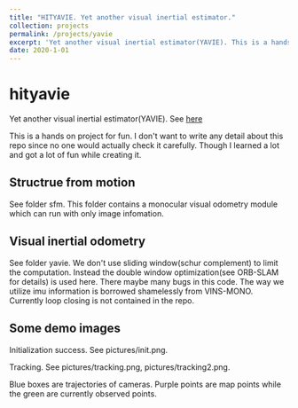 ```yaml
---
title: "HITYAVIE. Yet another visual inertial estimator."
collection: projects
permalink: /projects/yavie
excerpt: 'Yet another visual inertial estimator(YAVIE). This is a hands on project for fun.'
date: 2020-1-01
---
```

# hityavie
Yet another visual inertial estimator(YAVIE). See [here](https://github.com/hitdshu/hityavie)

This is a hands on project for fun. I don't want to write any detail about this repo since no one would actually check it carefully. Though I learned a lot and got a lot of fun while creating it.

## Structrue from motion
See folder sfm. This folder contains a monocular visual odometry module which can run with only image infomation.

## Visual inertial odometry
See folder yavie. We don't use sliding window(schur complement) to limit the computation. Instead the double window optimization(see ORB-SLAM for details) is used here. There maybe many bugs in this code. The way we utilize imu information is borrowed shamelessly from VINS-MONO. Currently loop closing is not contained in the repo.

## Some demo images
Initialization success. See pictures/init.png.

Tracking. See pictures/tracking.png, pictures/tracking2.png.

Blue boxes are trajectories of cameras. Purple points are map points while the green are currently observed points.
